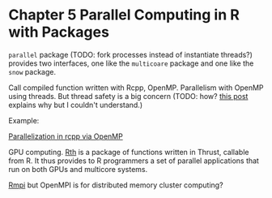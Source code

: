 # Chapter 5 Parallel Computing in R with Packages

`parallel` package (TODO: fork processes instead of instantiate threads?) provides two interfaces, one like the `multicoare` package and one like the `snow` package. 

Call compiled function written with Rcpp, OpenMP. Parallelism with OpenMP using threads. But thread safety is a big concern (TODO: how? [this post](https://wrathematics.github.io/RparallelGuide/#r-and-thread-safety) explains why but I couldn't understand.)

Example:

  [Parallelization in rcpp via OpenMP](https://www.google.co.jp/url?sa=t&rct=j&q=&esrc=s&source=web&cd=2&cad=rja&uact=8&ved=0ahUKEwjRq4WS2P7LAhXMsYMKHWx5BqMQFggjMAE&url=https%3A%2F%2Fwbnicholson.wordpress.com%2F2014%2F07%2F10%2Fparallelization-in-rcpp-via-openmp%2F&usg=AFQjCNHX3wbwoZbtZXN7mjwSIuceiCFFwQ)

GPU computing. [Rth](https://github.com/Rth-org/Rth) is a package of functions written in Thrust, callable from R. It thus provides to R programmers a set of parallel applications that run on both GPUs and multicore systems.

[Rmpi](https://bioinfomagician.wordpress.com/2013/11/25/mpi-tutorial-for-r-rmpi/) but OpenMPI is for distributed memory cluster computing?


